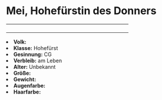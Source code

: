 # Mei, Hohefürstin des Donners

<primary-label ref="npc"/>

<secondary-label ref="faergria"/>

<secondary-label ref="5"/>

<table>
<tr><td>
<p>
</p>

</td><td width="300">
<!-- Edit here -->
<img src="mei.png" alt="" />
</td></tr>
</table>

<procedure title="Allgemeine Informationen">
<list columns="2">
<li><b>Volk:</b> </li>
<li><b>Klasse:</b> Hohefürst</li>
<li><b>Gesinnung:</b> CG</li>
<li><b>Verbleib:</b> am Leben</li>
</list>
</procedure>

<procedure title="Aussehen">
<list columns="3">
<li><b>Alter:</b> Unbekannt</li>
<li><b>Größe:</b> </li>
<li><b>Gewicht:</b> </li>
<li><b>Augenfarbe:</b> </li>
<li><b>Haarfarbe:</b> </li>
</list>
</procedure>

<procedure title="Beziehungen">
<list columns="2">
</list>
</procedure>

<!--
## Notizen

- **Ziele:**
- **Geheimnisse:**
-->